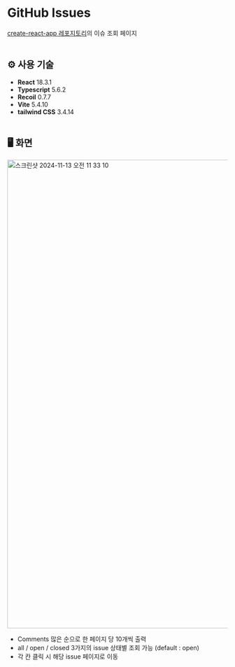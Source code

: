# GitHub Issues
[create-react-app 레포지토리](https://github.com/facebook/create-react-app)의 이슈 조회 페이지
<br><br>

## ⚙️  사용 기술
- **React** 18.3.1
- **Typescript** 5.6.2
- **Recoil** 0.7.7
- **Vite** 5.4.10
- **tailwind CSS** 3.4.14
<br><br>

## 🖥️  화면
<img width="1071" alt="스크린샷 2024-11-13 오전 11 33 10" src="https://github.com/user-attachments/assets/22579382-b24e-4ce9-9275-b888240245cf">

- Comments 많은 순으로 한 페이지 당 10개씩 출력
- all / open / closed 3가지의 issue 상태별 조회 가능 (default : open)
- 각 칸 클릭 시 해당 issue 페이지로 이동